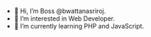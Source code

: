 - 👋 Hi, I’m Boss @bwattanasriroj.
- 👀 I’m interested in Web Developer.
- 🌱 I’m currently learning PHP and JavaScript.
